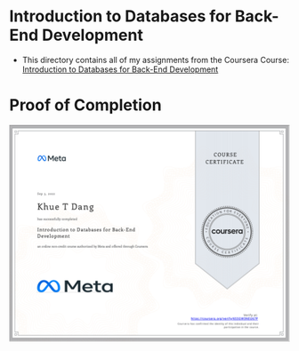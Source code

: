 # Introduction to Databases for Back-End Development

- This directory contains all of my assignments from the Coursera Course: [Introduction to Databases for Back-End Development](https://www.coursera.org/learn/intro-to-databases-back-end-development?specialization=meta-back-end-developer)

# Proof of Completion

<img src="./certificate.png" width=800>
